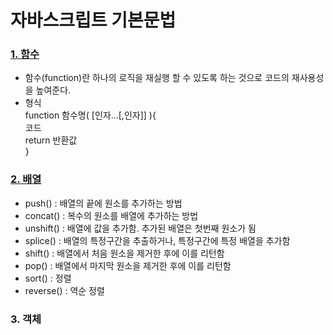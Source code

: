 # 자바스크립트 기본문법

### [1. 함수](https://github.com/solbi9382/Javascript_Study/blob/master/Basic/function.html)
  - 함수(function)란 하나의 로직을 재실행 할 수 있도록 하는 것으로 코드의 재사용성을 높여준다.
  - 형식  <br>
  function 함수명( [인자...[,인자]] ){  <br>
   코드  <br>
   return 반환값  <br>
  }  <br>

### [2. 배열](https://github.com/solbi9382/Javascript_Study/blob/master/Basic/array.js)
  - push() : 배열의 끝에 원소를 추가하는 방법
  - concat() : 복수의 원소를 배열에 추가하는 방법
  - unshift() :  배열에 값을 추가함. 추가된 배열은 첫번째 원소가 됨
  - splice() : 배열의 특정구간을 추출하거나, 특정구간에 특정 배열을 추가함
  - shift() : 배열에서 처음 원소을 제거한 후에 이를 리턴함
  - pop() : 배열에서 마지막 원소을 제거한 후에 이를 리턴함
  - sort()  : 정렬
  - reverse() : 역순 정렬 
  
### 3. 객체
